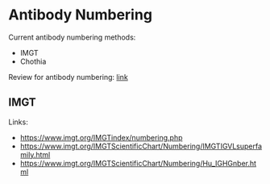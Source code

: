 # Antibody Numbering

Current antibody numbering methods:
- IMGT
- Chothia

Review for antibody numbering: [link](https://www.mdpi.com/2073-4468/13/4/99)

## IMGT

Links:
- https://www.imgt.org/IMGTindex/numbering.php
- https://www.imgt.org/IMGTScientificChart/Numbering/IMGTIGVLsuperfamily.html
- https://www.imgt.org/IMGTScientificChart/Numbering/Hu_IGHGnber.html





